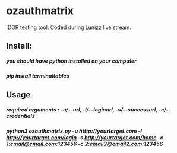 # ozauthmatrix
IDOR testing tool. Coded during Lunizz live stream.

## Install: 
##### you should have python installed on your computer
##### pip install terminaltables

## Usage 
##### required arguments : -u/--url, -l/--loginurl, -s/--successurl, -c/--credentials
##### python3 ozauthmatrix.py -u htttp://yourtarget.com -l http://yourtarget.com/login -s http://yourtarget.com/home -c 1:email@email.com:123456 -c 2:email2@email2.com:123456
